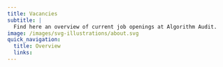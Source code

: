 ```yaml
---
title: Vacancies
subtitle: |
  Find here an overview of current job openings at Algorithm Audit.
image: /images/svg-illustrations/about.svg
quick_navigation:
  title: Overview
  links:
---
```


